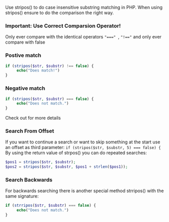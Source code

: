 Use stripos() to do case insensitive substring matching in PHP. When using stripos() ensure to do the comparison the right way.
### Important: Use Correct Comparsion Operator!
Only ever compare with the identical operators `"===" `, `"!=="` and only ever compare with false
### Postive match
```php
if (stripos($str, $substr) !== false) {
     echo("Does match!")
}
```
### Negative match
```php
if (stripos($str, $substr) === false) {
     echo("Does not match.")
}
```

Check out for more details
### Search From Offset
If you want to continue a search or want to skip something at the start use an offset as third parameter:
`if (stripos($str, $substr, 5) === false) {`
By using the return value of strpos() you can do repeated searches:
```php
$pos1 = stripos($str, $substr);
$pos2 = stripos($str, $substr, $pos1 + strlen($pos1));
```
### Search Backwards
For backwards searching there is another special method strripos() with the same signature:
```php
if (strripos($str, $substr) === false) {
     echo("Does not match.")
}
```